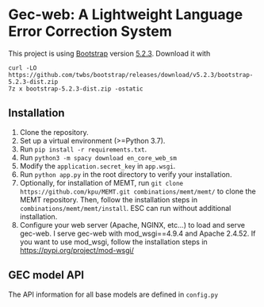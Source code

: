 # Gec-web: A Lightweight Language Error Correction System

This project is using [Bootstrap](https://getbootstrap.com) version [5.2.3](https://getbootstrap.com/docs/5.2/getting-started/download/).
Download it with 
```
curl -LO https://github.com/twbs/bootstrap/releases/download/v5.2.3/bootstrap-5.2.3-dist.zip
7z x bootstrap-5.2.3-dist.zip -ostatic
```

## Installation
1. Clone the repository.
2. Set up a virtual environment (>=Python 3.7).
3. Run `pip install -r requirements.txt`.
4. Run `python3 -m spacy download en_core_web_sm`
5. Modify the `application.secret_key` in `app.wsgi`.
6. Run `python app.py` in the root directory to verify your installation.
7. Optionally, for installation of MEMT, run `git clone https://github.com/kpu/MEMT.git combinations/memt/memt/` to clone the MEMT repository.
   Then, follow the installation steps in `combinations/memt/memt/install`. ESC can run without additional installation.
8. Configure your web server (Apache, NGINX, etc...) to load and serve gec-web.
   I serve gec-web with mod_wsgi==4.9.4 and Apache 2.4.52. If you want to use mod_wsgi, follow the installation steps in <https://pypi.org/project/mod-wsgi/>

## GEC model API

The API information for all base models are defined in `config.py`
